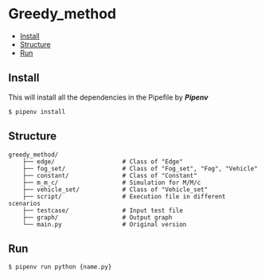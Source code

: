 # Greedy_method

- [Install](#install) 
- [Structure](#structure)
- [Run](#run)

## Install

This will install all the dependencies in the Pipefile by ***Pipenv***

```console
$ pipenv install
```

## Structure

    greedy_method/
        ├── edge/                   # Class of "Edge" 
        ├── fog_set/                # Class of "Fog_set", "Fog", "Vehicle"      
        ├── constant/               # Class of "Constant"
        ├── m_m_c/                  # Simulation for M/M/c
        ├── vehicle_set/            # Class of "Vehicle_set"
        ├── script/                 # Execution file in different scenarios
        ├── testcase/               # Input test file
        ├── graph/                  # Output graph 
        └── main.py                 # Original version

## Run

```console
$ pipenv run python {name.py}
```